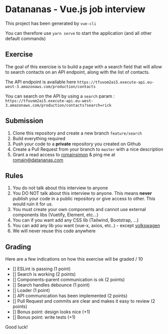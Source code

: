 # Datananas - Vue.js job interview

This project has been generated by `vue-cli`

You can therefore use `yarn serve` to start the application (and all other default commands)

## Exercise

The goal of this exercise is to build a page with a search field that will allow to search contacts on an API endpoint, along with the list of contacts.

The API endpoint is available here `https://tfuvom2ai5.execute-api.eu-west-3.amazonaws.com/production/contacts`

You can search on the API by using a `search` param : `https://tfuvom2ai5.execute-api.eu-west-3.amazonaws.com/production/contacts?search=rick`

## Submission

1. Clone this repository and create a new branch `feature/search`
2. Build everything required
3. Push your code to a **private** repository you created on Github
4. Create a Pull Request from your branch to `master` with a nice description
5. Grant a read access to [romainsimon](https://github.com/romainsimon) & ping me at romain@datananas.com

## Rules

1. You do not talk about this interview to anyone
2. You DO NOT talk about this interview to anyone. This means **never** publish your code in a public repository or give access to other. This would ruin it for us.
2. You must create your own components and cannot use external components libs (Vuetify, Element, etc...)
3. You can if you want add any CSS lib (Tailwind, Bootstrap, ...)
4. You can add any lib you want (vue-x, axios, etc..) - except [volkswagen](https://www.npmjs.com/package/volkswagen)
5. We will never reuse this code anywhere

## Grading

Here are a few indications on how this exercise will be graded / 10

- [] ESLint is passing (1 point)
- [] Search is working (2 points)
- [] Components-parent communication is ok (2 points)
- [] Search handles debounce (1 point)
- [] Loader (1 point)
- [] API communication has been implemented (2 points)
- [] Pull Request and commits are clear and makes it easy to review (2 points)
- [] Bonus point: design looks nice (+1)
- [] Bonus point: write tests (+1)

Good luck!
